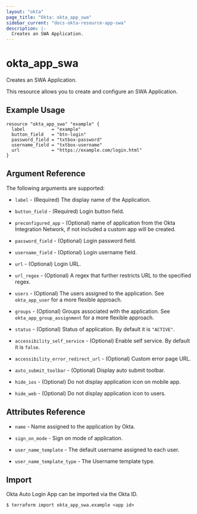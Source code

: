```yaml
---
layout: "okta"
page_title: "Okta: okta_app_swa"
sidebar_current: "docs-okta-resource-app-swa"
description: |-
  Creates an SWA Application.
---
```


# okta_app_swa

Creates an SWA Application.

This resource allows you to create and configure an SWA Application.

## Example Usage

```hcl
resource "okta_app_swa" "example" {
  label          = "example"
  button_field   = "btn-login"
  password_field = "txtbox-password"
  username_field = "txtbox-username"
  url            = "https://example.com/login.html"
}
```

## Argument Reference

The following arguments are supported:

* `label` - (Required)  The display name of the Application.

* `button_field` - (Required) Login button field.

* `preconfigured_app` - (Optional) name of application from the Okta Integration Network, if not included a custom app will be created.

* `password_field` - (Optional) Login password field.

* `username_field` - (Optional) Login username field.

* `url` - (Optional) Login URL.

* `url_regex` - (Optional) A regex that further restricts URL to the specified regex.

* `users` - (Optional) The users assigned to the application. See `okta_app_user` for a more flexible approach.

* `groups` - (Optional) Groups associated with the application. See `okta_app_group_assignment` for a more flexible approach.

* `status` - (Optional) Status of application. By default it is `"ACTIVE"`.

* `accessibility_self_service` - (Optional) Enable self service. By default it is `false`.

* `accessibility_error_redirect_url` - (Optional) Custom error page URL.

* `auto_submit_toolbar` - (Optional) Display auto submit toolbar.

* `hide_ios` - (Optional) Do not display application icon on mobile app.

* `hide_web` - (Optional) Do not display application icon to users.

## Attributes Reference

* `name` - Name assigned to the application by Okta.

* `sign_on_mode` - Sign on mode of application.

* `user_name_template` - The default username assigned to each user.

* `user_name_template_type` - The Username template type.

## Import

Okta Auto Login App can be imported via the Okta ID.

```
$ terraform import okta_app_swa.example <app id>
```
